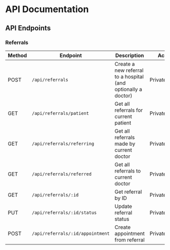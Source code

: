 # API Documentation

## API Endpoints

### Referrals

| Method | Endpoint | Description | Access |
|--------|----------|-------------|--------|
| POST | `/api/referrals` | Create a new referral to a hospital (and optionally a doctor) | Private/Doctor |
| GET | `/api/referrals/patient` | Get all referrals for current patient | Private |
| GET | `/api/referrals/referring` | Get all referrals made by current doctor | Private/Doctor |
| GET | `/api/referrals/referred` | Get all referrals to current doctor | Private/Doctor |
| GET | `/api/referrals/:id` | Get referral by ID | Private* |
| PUT | `/api/referrals/:id/status` | Update referral status | Private/Doctor |
| POST | `/api/referrals/:id/appointment` | Create appointment from referral | Private/Doctor |
